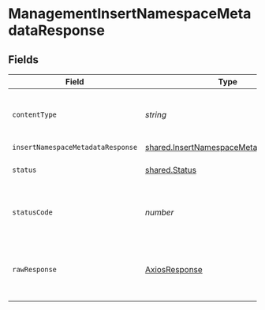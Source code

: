 # ManagementInsertNamespaceMetadataResponse


## Fields

| Field                                                                                                   | Type                                                                                                    | Required                                                                                                | Description                                                                                             |
| ------------------------------------------------------------------------------------------------------- | ------------------------------------------------------------------------------------------------------- | ------------------------------------------------------------------------------------------------------- | ------------------------------------------------------------------------------------------------------- |
| `contentType`                                                                                           | *string*                                                                                                | :heavy_check_mark:                                                                                      | HTTP response content type for this operation                                                           |
| `insertNamespaceMetadataResponse`                                                                       | [shared.InsertNamespaceMetadataResponse](../../../sdk/models/shared/insertnamespacemetadataresponse.md) | :heavy_minus_sign:                                                                                      | OK                                                                                                      |
| `status`                                                                                                | [shared.Status](../../../sdk/models/shared/status.md)                                                   | :heavy_minus_sign:                                                                                      | Default error response                                                                                  |
| `statusCode`                                                                                            | *number*                                                                                                | :heavy_check_mark:                                                                                      | HTTP response status code for this operation                                                            |
| `rawResponse`                                                                                           | [AxiosResponse](https://axios-http.com/docs/res_schema)                                                 | :heavy_minus_sign:                                                                                      | Raw HTTP response; suitable for custom response parsing                                                 |